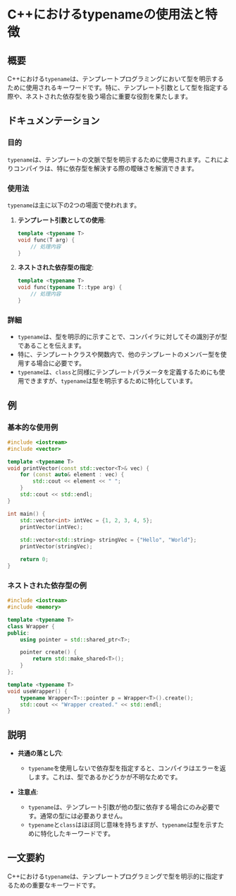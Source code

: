 <!--
Meta Description: # C++におけるtypenameの使用法と特徴 ## 概要 C++における`typename`は、テンプレートプログラミングにおいて型を明示するために使用されるキーワードです。特に、テンプレート引数として型を指定する際や、ネストされた依存型を扱う場合に重要な役割を果たします。 ## ドキュメンテー...
Meta Keywords: typename, std, template, cpp, void
-->

# C++におけるtypenameの使用法と特徴

## 概要
C++における`typename`は、テンプレートプログラミングにおいて型を明示するために使用されるキーワードです。特に、テンプレート引数として型を指定する際や、ネストされた依存型を扱う場合に重要な役割を果たします。

## ドキュメンテーション

### 目的
`typename`は、テンプレートの文脈で型を明示するために使用されます。これによりコンパイラは、特に依存型を解決する際の曖昧さを解消できます。

### 使用法
`typename`は主に以下の2つの場面で使われます。

1. **テンプレート引数としての使用**:
   ```cpp
   template <typename T>
   void func(T arg) {
       // 処理内容
   }
   ```

2. **ネストされた依存型の指定**:
   ```cpp
   template <typename T>
   void func(typename T::type arg) {
       // 処理内容
   }
   ```

### 詳細
- `typename`は、型を明示的に示すことで、コンパイラに対してその識別子が型であることを伝えます。
- 特に、テンプレートクラスや関数内で、他のテンプレートのメンバー型を使用する場合に必要です。
- `typename`は、`class`と同様にテンプレートパラメータを定義するためにも使用できますが、`typename`は型を明示するために特化しています。

## 例

### 基本的な使用例
```cpp
#include <iostream>
#include <vector>

template <typename T>
void printVector(const std::vector<T>& vec) {
    for (const auto& element : vec) {
        std::cout << element << " ";
    }
    std::cout << std::endl;
}

int main() {
    std::vector<int> intVec = {1, 2, 3, 4, 5};
    printVector(intVec);
    
    std::vector<std::string> stringVec = {"Hello", "World"};
    printVector(stringVec);

    return 0;
}
```

### ネストされた依存型の例
```cpp
#include <iostream>
#include <memory>

template <typename T>
class Wrapper {
public:
    using pointer = std::shared_ptr<T>;

    pointer create() {
        return std::make_shared<T>();
    }
};

template <typename T>
void useWrapper() {
    typename Wrapper<T>::pointer p = Wrapper<T>().create();
    std::cout << "Wrapper created." << std::endl;
}
```

## 説明
- **共通の落とし穴**:
  - `typename`を使用しないで依存型を指定すると、コンパイラはエラーを返します。これは、型であるかどうかが不明なためです。

- **注意点**:
  - `typename`は、テンプレート引数が他の型に依存する場合にのみ必要です。通常の型には必要ありません。
  - `typename`と`class`はほぼ同じ意味を持ちますが、`typename`は型を示すために特化したキーワードです。

## 一文要約
C++における`typename`は、テンプレートプログラミングで型を明示的に指定するための重要なキーワードです。